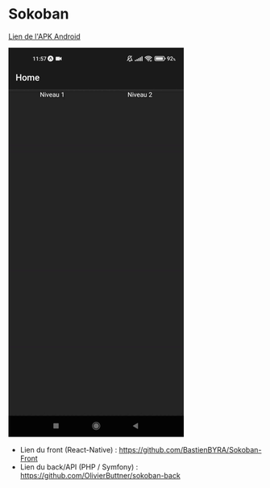 # Sokoban

[Lien de l'APK Android](https://expo.dev/accounts/bastienbyra/projects/Sokoban/builds/79fdb446-3866-4958-ad20-1bac7231c8e8)

![](https://github.com/BastienBYRA/Sokoban-Front/blob/master/gameplay.gif)

- Lien du front (React-Native) : https://github.com/BastienBYRA/Sokoban-Front
- Lien du back/API (PHP / Symfony) : https://github.com/OlivierButtner/sokoban-back

